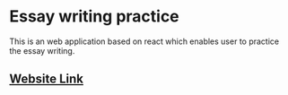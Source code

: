 # Essay writing practice

This is an web application based on react which enables user to practice the essay writing.

## [Website Link](https://shivkaansh.github.io/Essay_writer/)
